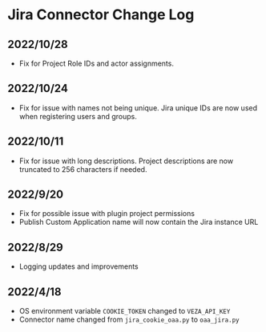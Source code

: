 # Jira Connector Change Log

## 2022/10/28
* Fix for Project Role IDs and actor assignments.

## 2022/10/24
* Fix for issue with names not being unique. Jira unique IDs are now used when registering users and groups.

## 2022/10/11
* Fix for issue with long descriptions. Project descriptions are now truncated to 256 characters if needed.

## 2022/9/20
* Fix for possible issue with plugin project permissions
* Publish Custom Application name will now contain the Jira instance URL

## 2022/8/29
* Logging updates and improvements

## 2022/4/18
* OS environment variable `COOKIE_TOKEN` changed to `VEZA_API_KEY`
* Connector name changed from `jira_cookie_oaa.py` to `oaa_jira.py`
